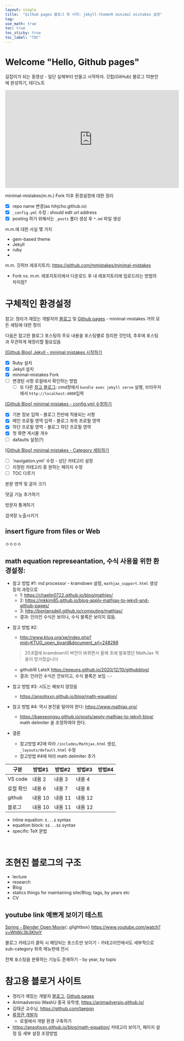 ```yaml
---
layout: single
title:  "Github pages 블로그 첫 시작: jekyll-theme와 minimal mistakes 설정"
tag:
use_math: true
toc: true
toc_sticky: true
toc_label: "TOC"
---
```


# Welcome "Hello, Github pages"
길잡이가 되는 동영상 - 일단 실체부터 만들고 시작하자.
깃헙(GitHub) 블로그 10분안에 완성하기, 테디노트
<iframe width="560" height="315" src="https://www.youtube.com/embed/ACzFIAOsfpM" title="YouTube video player" frameborder="0" allow="accelerometer; autoplay; clipboard-write; encrypted-media; gyroscope; picture-in-picture" allowfullscreen></iframe>

minimal-mistakes(m.m.) Fork 이후 환경설정에 대한 정리
- [x] repo name 변경(as hihjcho.github.io)
- [x] `_config.yml` 수정 : should edit url address
- [x] posting 하기 위해서는 `_posts` 폴더 생성 후 `*.md` 파일 생성

m.m.에 대한 사실 몇 가지
- gem-based theme
- Jekyll
- ruby
- 

m.m. 깃허브 레포지토리: https://github.com/mmistakes/minimal-mistakes
- Fork vs. m.m. 레포지토리에서 다운로드 후 내 레포지토리에 업로드라는 방법의 차이점?


# 구체적인 환경설정
참고: 정리가 재밌는 개발자의 [블로그](https://eona1301.github.io/) 및 [Github pages](https://github.com/eona1301/eona1301.github.io)  - minimal-mistakes 거의 모든 세팅에 대한 정리 <br>

다음은 참고한 블로그 포스팅의 주요 내용을 포스팅별로 정리한 것인데, 추후에 포스팅과 무관하게 재정리할 필요있음 <br>

[[Github Blog] Jekyll - minimal mistakes 시작하기](https://eona1301.github.io/github_blog/GithubBlog-Start/)
- [x] Ruby 설치
- [x] Jekyll 설치
- [x] minimal-mistakes Fork
- [ ] 변경된 사항 로컬에서 확인하는 방법
  - [ ] 또 다른 [참고 블로그](https://ryureka.github.io/blog/GitHub-%EB%B8%94%EB%A1%9C%EA%B7%B8-%EB%A7%8C%EB%93%A4%EA%B8%B0(2)-%EA%B0%9C%EB%B0%9C-%ED%99%98%EA%B2%BD-%EA%B5%AC%EC%B6%95%ED%95%98%EA%B8%B0/): cmd창에서 `bundle exec jekyll serve` 실행, 브라우저에서 `http://localhost:4000`입력

[[Github Blog] minimal mistakes - config.yml 수정하기](https://eona1301.github.io/github_blog/GithubBlog-config/)
- [x] 기본 정보 입력 - 블로그 전반에 적용되는 사항
- [x] 메인 프로필 영역 입력 - 블로그 좌측 프로필 영역
- [x] 하단 프로필 영역 - 블로그 하단 프로필 영역
- [x] 첫 화면 게시물 개수
- [ ] dafaults 설정(?)

[[Github Blog] minimal mistakes - Category 세팅하기](https://eona1301.github.io/github_blog/GithubBlog-Category/)
- [ ] 'navigation.yml' 수정 - 상단 카테고리 설정
- [ ] 지정된 카테고리 중 원하는 페이지 수정
- [ ] TOC 다루기

본문 영역 및 글자 크기

댓글 기능 추가하기

방문자 통계하기

검색창 노출시키기


## insert figure from files or Web
ㅇㅇㅇㅇ

## math equation represeantation, 수식 사용을 위한 환경설정:
- 참고 방법 #1: md processor - kramdown 설정, `mathjax_support.html` 생성 등의 과정으로
  - 1: https://chaelin0722.github.io/blog/mathjex/
  - 2: https://mkkim85.github.io/blog-apply-mathjax-to-jekyll-and-github-pages/
  - 3: http://benlansdell.github.io/computing/mathjax/
  - 결과: 인라인 수식은 보이나, 수식 블록은 보이지 않음.

<p>

- 참고 방법 #2: 
  - http://www.ktug.org/xe/index.php?mid=KTUG_open_board&document_srl=248288 

  > 20.8월에 kramdown이 버전이 바뀌면서 올해 초에 발표했던 MathJax 적용이 망가졌습니다
  
  - github와 LateX https://eeeuns.github.io/2020/12/10/githubblog/
  - 결과: 인라인 수식은 안보이고, 수식 블록은 보임 -.-

<p>

- 참고 방법 #3: 시도는 해보지 않았음
  - https://ansohxxn.github.io/blog/math-equation/

- 참고 방법 #4: 역시 본진을 털어야 한다: https://www.mathjax.org/
  - https://baeseongsu.github.io/posts/apply-mathjax-to-jekyll-blog/ math delimiter 을 조정하여야 한다.

- 결론
  - 참고방법 #2에 따라 `/includes/Mathjax.html` 생성, `_layouts/default.html` 수정
  - 참고방법 #4에 따라 math delimiter 추가 

<p>

|구분|방법#1|방법#2|방법#3|방법#4|
|---|---|---|---|---|
|VS code|내용 2|내용 3|내용 4|
|로컬 확인|내용 6|내용 7|내용 8|
|github|내용 10|내용 11|내용 12|
|블로그|내용 10|내용 11|내용 12|

- inline equation: `$...$` syntax
- equation block: `$$...$$` syntax
- specific TeX 문법


<p>&nbsp;</p>

# 조현진 블로그의 구조
- lecture
- research
- Blog
- statics things for maintaining site/Blog; tags, by years etc
- CV



## youtube link 예쁘게 보이기 테스트
[Spring - Blender Open Movie](https://www.youtube.com/watch?v=WhWc3b3KhnY){:.glightbox}
https://www.youtube.com/watch?v=WhWc3b3KhnY


블로그 카테고리 클릭 시 해당되는 포스트만 보이기 - 카테고리안에서도 세부적으로 sub-category 좌측 메뉴판에 전시

전체 포스팅을 분류하는 기능도 존재하기 - by year, by topis


# 참고용 블로거 사이트
- 정리가 재밌는 개발자 [블로그](https://eona1301.github.io/), [Github pages](https://github.com/eona1301/eona1301.github.io)
- Animadversio WashU 중국 유학생, https://animadversio.github.io/
- 김태곤 교수님, https://github.com/taegon
- [류정관 개발자](https://ryureka.github.io/)
  - 로컬에서 개발 환경 구축하기
- https://ansohxxn.github.io/blog/math-equation/ 카테고리 보이기, 페이지 설정 등 세부 설정 조정방법